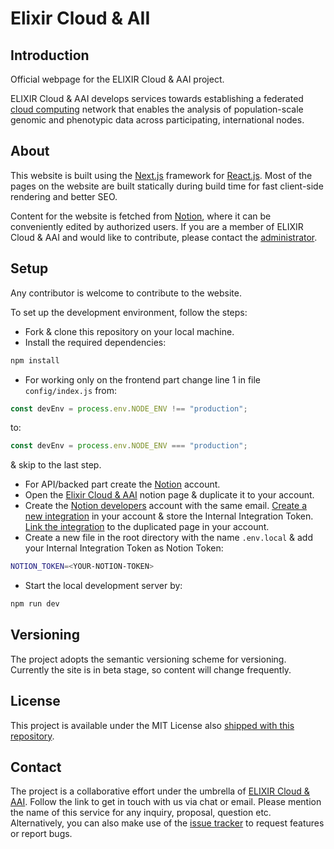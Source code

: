 # Elixir Cloud & AII

## Introduction

Official webpage for the ELIXIR Cloud & AAI project.

ELIXIR Cloud & AAI develops services towards establishing a federated [cloud
computing](https://en.wikipedia.org/wiki/Cloud_computing) network that enables
the analysis of population-scale genomic and phenotypic data across
participating, international nodes.

## About

This website is built using the [Next.js](https://nextjs.org/) framework for
[React.js](https://reactjs.org/). Most of the pages on the website are built
statically during build time for fast client-side rendering and better SEO.

Content for the website is fetched from
[Notion](https://developers.notion.com/), where it can be conveniently edited
by authorized users. If you are a member of ELIXIR Cloud & AAI and would like
to contribute, please contact the [administrator](https://github.com/uniqueg).

## Setup

Any contributor is welcome to contribute to the website.

To set up the development environment, follow the steps:

- Fork & clone this repository on your local machine.
- Install the required dependencies:

```bash
npm install
```

- For working only on the frontend part change line 1 in file `config/index.js` from:

```jsx
const devEnv = process.env.NODE_ENV !== "production";
```

to:

```jsx
const devEnv = process.env.NODE_ENV === "production";
```

& skip to the last step.

- For API/backed part create the [Notion](https://www.notion.so/) account.
- Open the [Elixir Cloud & AAI](https://www.notion.so/Elixir-Cloud-AAI-cdb71fe2334c4e83b920219b2c3b9794) notion page & duplicate it to your account.
- Create the [Notion developers](https://developers.notion.com/) account with the same email. [Create a new integration](https://developers.notion.com/docs#step-1-create-an-integration) in your account & store the Internal Integration Token. [Link the integration](https://developers.notion.com/docs#step-2-share-a-database-with-your-integration) to the duplicated page in your account.
- Create a new file in the root directory with the name `.env.local` & add your Internal Integration Token as Notion Token:

```bash
NOTION_TOKEN=<YOUR-NOTION-TOKEN>
```

- Start the local development server by:

```bash
npm run dev
```

## Versioning

The project adopts the semantic versioning scheme for versioning. Currently the
site is in beta stage, so content will change frequently.

## License

This project is available under the MIT License also [shipped with this
repository](LICENSE).

## Contact

The project is a collaborative effort under the umbrella of [ELIXIR Cloud &
AAI](https://github.com/elixir-cloud-aai/). Follow the link to get in touch
with us via chat or email. Please mention the name of this service for any
inquiry, proposal, question etc. Alternatively, you can also make use of the
[issue
tracker](https://github.com/elixir-cloud-aai/elixir-cloud-aai.github.io/issues)
to request features or report bugs.
